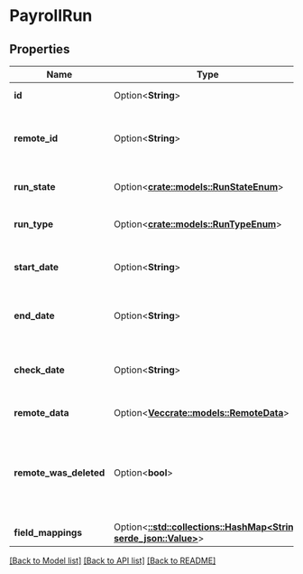 # PayrollRun

## Properties

Name | Type | Description | Notes
------------ | ------------- | ------------- | -------------
**id** | Option<**String**> |  | [optional][readonly]
**remote_id** | Option<**String**> | The third-party API ID of the matching object. | [optional]
**run_state** | Option<[**crate::models::RunStateEnum**](RunStateEnum.md)> | The state of the payroll run | [optional]
**run_type** | Option<[**crate::models::RunTypeEnum**](RunTypeEnum.md)> | The type of the payroll run | [optional]
**start_date** | Option<**String**> | The day and time the payroll run started. | [optional]
**end_date** | Option<**String**> | The day and time the payroll run ended. | [optional]
**check_date** | Option<**String**> | The day and time the payroll run was checked. | [optional]
**remote_data** | Option<[**Vec<crate::models::RemoteData>**](RemoteData.md)> |  | [optional][readonly]
**remote_was_deleted** | Option<**bool**> | Indicates whether or not this object has been deleted by third party webhooks. | [optional][readonly]
**field_mappings** | Option<[**::std::collections::HashMap<String, serde_json::Value>**](serde_json::Value.md)> |  | [optional][readonly]

[[Back to Model list]](../README.md#documentation-for-models) [[Back to API list]](../README.md#documentation-for-api-endpoints) [[Back to README]](../README.md)


